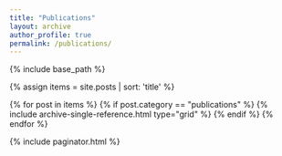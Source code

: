 ```yaml
---
title: "Publications"
layout: archive
author_profile: true
permalink: /publications/
---
```


{% include base_path %}
<!-- <h3 class="archive__subtitle">Examples from various domains</h3>		This destroys lists -->
{% assign items = site.posts | sort: 'title' %}

{% for post in items %}
{% if post.category == "publications" %}
  {% include archive-single-reference.html type="grid" %}
{% endif %}
{% endfor %}

{% include paginator.html %}
